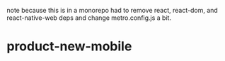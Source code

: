 note because this is in a monorepo had to remove react, react-dom, and react-native-web deps and change metro.config.js a bit.
# product-new-mobile
